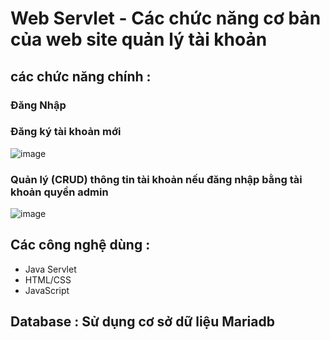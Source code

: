 # Web Servlet - Các chức năng cơ bản của web site quản lý tài khoản
## các chức năng chính :
### Đăng Nhập
### Đăng ký tài khoản mới
  ![image](https://github.com/BuiTriThuc150602/www-lab-week1/assets/125670011/001084f5-e462-43c1-80e7-c2f0117c34d8)

### Quản lý (CRUD) thông tin tài khoản nếu đăng nhập bằng tài khoản quyền admin
  ![image](https://github.com/BuiTriThuc150602/www-lab-week1/assets/125670011/a2959019-f612-4726-a540-404ebcf42765)

## Các công nghệ dùng :
- Java Servlet
- HTML/CSS
- JavaScript
## Database : Sử dụng cơ sở dữ liệu Mariadb
